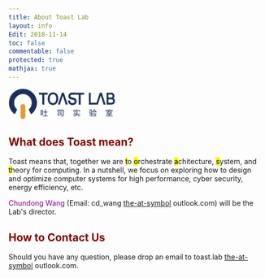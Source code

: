 ```yaml
---
title: About Toast Lab
layout: info
Edit: 2018-11-14
toc: false
commentable: false
protected: true
mathjax: true
---
```

<img src="./logo.png" alt="The Logo of Toast Lab" width="210"> <br>
<h2><a class="toast"><font color="maroon">What does Toast mean?</font></a></h2>
<p>Toast means that, together we are <mark>t</mark>o <mark>o</mark>rchestrate <mark>a</mark>chitecture, <mark>s</mark>ystem, and <mark>t</mark>heory for computing. In a nutshell, we focus on exploring how to 
design and optimize computer systems for high performance, cyber security, energy efficiency, etc.</p>

<p><a href="{{site.url}}{{site.baseurl}}/people#faculty" style="text-decoration: none;"><font color="purple">Chundong Wang</font></a> (Email: cd_wang <u>the-at-symbol</u> outlook.com) will be the Lab's director.</p>

<h2><a class="contact"><font color="maroon">How to Contact Us</font></a></h2>
Should you have any question, please drop an email to toast.lab <u>the-at-symbol</u> outlook.com.
